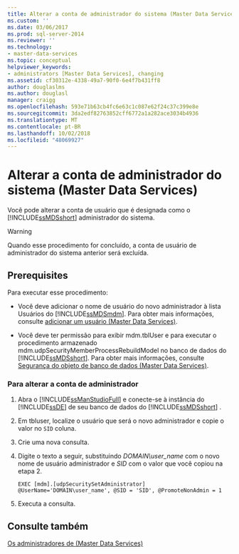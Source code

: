 ```yaml
---
title: Alterar a conta de administrador do sistema (Master Data Services) | Microsoft Docs
ms.custom: ''
ms.date: 03/06/2017
ms.prod: sql-server-2014
ms.reviewer: ''
ms.technology:
- master-data-services
ms.topic: conceptual
helpviewer_keywords:
- administrators [Master Data Services], changing
ms.assetid: cf30312e-4338-49a7-90f0-6e4f7b431ff8
author: douglaslms
ms.author: douglasl
manager: craigg
ms.openlocfilehash: 593e71b63cb4fc6e63c1c087e62f24c37c399e8e
ms.sourcegitcommit: 3da2edf82763852cff6772a1a282ace3034b4936
ms.translationtype: MT
ms.contentlocale: pt-BR
ms.lasthandoff: 10/02/2018
ms.locfileid: "48069927"
---
```

# <a name="change-the-system-administrator-account-master-data-services"></a>Alterar a conta de administrador do sistema (Master Data Services)
  Você pode alterar a conta de usuário que é designada como o [!INCLUDE[ssMDSshort](../includes/ssmdsshort-md.md)] administrador do sistema.  
  
> [!WARNING]  
>  Quando esse procedimento for concluído, a conta de usuário de administrador do sistema anterior será excluída.  
  
## <a name="prerequisites"></a>Prerequisites  
 Para executar esse procedimento:  
  
-   Você deve adicionar o nome de usuário do novo administrador à lista Usuários do [!INCLUDE[ssMDSmdm](../includes/ssmdsmdm-md.md)]. Para obter mais informações, consulte [adicionar um usuário &#40;Master Data Services&#41;](add-a-user-master-data-services.md).  
  
-   Você deve ter permissão para exibir mdm.tblUser e para executar o procedimento armazenado mdm.udpSecurityMemberProcessRebuildModel no banco de dados do [!INCLUDE[ssMDSshort](../includes/ssmdsshort-md.md)]. Para obter mais informações, consulte [Segurança do objeto de banco de dados &#40;Master Data Services&#41;](../../2014/master-data-services/database-object-security-master-data-services.md).  
  
### <a name="to-change-the-administrator-account"></a>Para alterar a conta de administrador  
  
1.  Abra o [!INCLUDE[ssManStudioFull](../includes/ssmanstudiofull-md.md)] e conecte-se à instância do [!INCLUDE[ssDE](../includes/ssde-md.md)] de seu banco de dados do [!INCLUDE[ssMDSshort](../includes/ssmdsshort-md.md)] .  
  
2.  Em tbluser, localize o usuário que será o novo administrador e copie o valor no `SID` coluna.  
  
3.  Crie uma nova consulta.  
  
4.  Digite o texto a seguir, substituindo *DOMAIN\user_name* com o novo nome de usuário administrador e *SID* com o valor que você copiou na etapa 2.  
  
    ```  
    EXEC [mdm].[udpSecuritySetAdministrator] @UserName='DOMAIN\user_name', @SID = 'SID', @PromoteNonAdmin = 1  
    ```  
  
5.  Executa a consulta.  
  
## <a name="see-also"></a>Consulte também  
 [Os administradores de &#40;Master Data Services&#41;](../../2014/master-data-services/administrators-master-data-services.md)  
  
  
